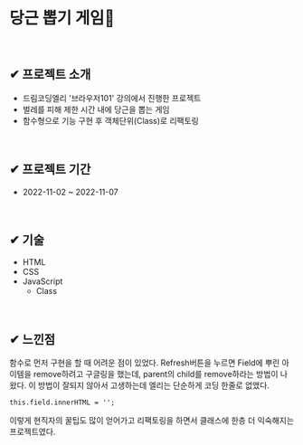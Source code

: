    <br/>  
  
  # 당근 뽑기 게임🥕
   
   <br/>
   
   ## ✔ 프로젝트 소개
   <ul>
   <li>드림코딩엘리 '브라우저101' 강의에서 진행한 프로젝트</li>
   <li>벌레를 피해 제한 시간 내에 당근을 뽑는 게임</li>
   <li>함수형으로 기능 구현 후 객체단위(Class)로 리팩토링</li>
   </ul>
   
   <br/>
      
   ## ✔ 프로젝트 기간
   <ul>
   <li>2022-11-02 ~ 2022-11-07</li>
   </ul>
   
   <br/>
      
   ## ✔ 기술
   <ul>
   <li>HTML</li>
   <li>CSS</li>
   <li>JavaScript
      <ul>
         <li>Class</ul>
      </ul>
   </li>
   </ul>
   
   <br/>
   
   ## ✔ 느낀점
   함수로 먼저 구현을 할 때 어려운 점이 있었다. Refresh버튼을 누르면 Field에 뿌린 아이템을 remove하려고 구글링을 했는데, parent의 child를 remove하라는 방법이 나왔다. 이 방법이 
   잘되지 않아서 고생하는데 엘리는 단순하게 코딩 한줄로 없앴다. 
   
   <code>this.field.innerHTML = '';</code>
   
   이렇게 현직자의 꿀팁도 많이 얻어가고 리팩토링을 하면서 클래스에 한층 더 익숙해지는 프로젝트였다.
  
